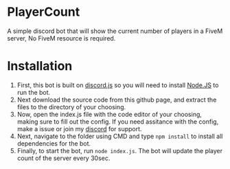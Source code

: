 # PlayerCount
A simple discord bot that will show the current number of players in a FiveM server, No FiveM resource is required.

# Installation
1. First, this bot is built on [discord.js](https://discord.js.org) so you will need to install [Node.JS](https://nodejs.org) to run the bot. 
2. Next download the source code from this github page, and extract the files to the directory of your choosing.
3. Now, open the index.js file with the code editor of your choosing, making sure to fill out the config. If you need assitance with the config, make a issue or join my [discord](https://whitelightning.dev/discord) for support.
4. Next, navigate to the folder using CMD and type `npm install` to install all dependencies for the bot. 
5. Finally, to start the bot, run `node index.js`. The bot will update the player count of the server every 30sec.
